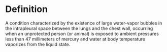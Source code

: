 # Definition

A condition characterized by the existence of large water-vapor bubbles
in the intrapleural space between the lungs and the chest wall,
occurring when an unprotected person (or animal) is exposed to ambient
pressures less than 47 millimeters of mercury and water at body
temperature vaporizes from the liquid state.
